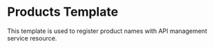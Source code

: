 # Products Template

This template is used to register product names with API management service resource.
